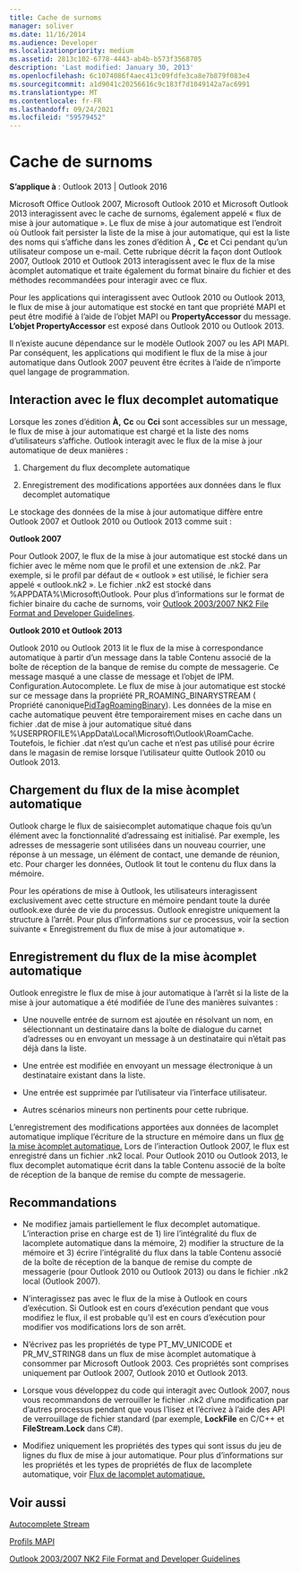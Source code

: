 ```yaml
---
title: Cache de surnoms
manager: soliver
ms.date: 11/16/2014
ms.audience: Developer
ms.localizationpriority: medium
ms.assetid: 2813c102-6778-4443-ab4b-b573f3568705
description: 'Last modified: January 30, 2013'
ms.openlocfilehash: 6c1074086f4aec413c09fdfe3ca8e7b879f083e4
ms.sourcegitcommit: a1d9041c20256616c9c183f7d1049142a7ac6991
ms.translationtype: MT
ms.contentlocale: fr-FR
ms.lasthandoff: 09/24/2021
ms.locfileid: "59579452"
---
```

# <a name="nickname-cache"></a>Cache de surnoms

 
  
**S’applique à** : Outlook 2013 | Outlook 2016 
  
Microsoft Office Outlook 2007, Microsoft Outlook 2010 et Microsoft Outlook 2013 interagissent avec le cache de surnoms, également appelé « flux de mise à jour automatique ». Le flux de mise à jour automatique est l’endroit où Outlook fait persister la liste de la  mise à jour automatique, qui est la liste des noms qui s’affiche dans les zones d’édition À **,** **Cc** et Cci pendant qu’un utilisateur compose un e-mail. Cette rubrique décrit la façon dont Outlook 2007, Outlook 2010 et Outlook 2013 interagissent avec le flux de la mise àcomplet automatique et traite également du format binaire du fichier et des méthodes recommandées pour interagir avec ce flux. 
  
Pour les applications qui interagissent avec Outlook 2010 ou Outlook 2013, le flux de mise à jour automatique est stocké en tant que propriété MAPI et peut être modifié à l’aide de l’objet MAPI ou **PropertyAccessor** du message. **L’objet PropertyAccessor** est exposé dans Outlook 2010 ou Outlook 2013. 
  
Il n’existe aucune dépendance sur le modèle Outlook 2007 ou les API MAPI. Par conséquent, les applications qui modifient le flux de la mise à jour automatique dans Outlook 2007 peuvent être écrites à l’aide de n’importe quel langage de programmation.
  
## <a name="interacting-with-the-autocomplete-stream"></a>Interaction avec le flux decomplet automatique

Lorsque les zones d’édition **À,** **Cc** ou **Cci** sont accessibles sur un message, le flux de mise à jour automatique est chargé et la liste des noms d’utilisateurs s’affiche. Outlook interagit avec le flux de la mise à jour automatique de deux manières : 
  
1. Chargement du flux decomplete automatique 
    
2. Enregistrement des modifications apportées aux données dans le flux decomplet automatique
    
Le stockage des données de la mise à jour automatique diffère entre Outlook 2007 et Outlook 2010 ou Outlook 2013 comme suit : 
  
 **Outlook 2007**
  
Pour Outlook 2007, le flux de la mise à jour automatique est stocké dans un fichier avec le même nom que le profil et une extension de .nk2. Par exemple, si le profil par défaut de « outlook » est utilisé, le fichier sera appelé « outlook.nk2 ». Le fichier .nk2 est stocké dans %APPDATA%\Microsoft\Outlook. Pour plus d’informations sur le format de fichier binaire du cache de surnoms, voir [Outlook 2003/2007 NK2 File Format and Developer Guidelines](https://portalvhds6gyn3khqwmgzd.blob.core.windows.net/files/NK2/NK2WithBinaryExample.pdf).
  
 **Outlook 2010 et Outlook 2013**
  
Outlook 2010 ou Outlook 2013 lit le flux de la mise à correspondance automatique à partir d’un message dans la table Contenu associé de la boîte de réception de la banque de remise du compte de messagerie. Ce message masqué a une classe de message et l’objet de IPM. Configuration.Autocomplete. Le flux de mise à jour automatique est stocké sur ce message dans la propriété PR_ROAMING_BINARYSTREAM ( Propriété canonique[PidTagRoamingBinary](pidtagroamingbinary-canonical-property.md)). Les données de la mise en cache automatique peuvent être temporairement mises en cache dans un fichier .dat de mise à jour automatique situé dans %USERPROFILE%\AppData\Local\Microsoft\Outlook\RoamCache. Toutefois, le fichier .dat n’est qu’un cache et n’est pas utilisé pour écrire dans le magasin de remise lorsque l’utilisateur quitte Outlook 2010 ou Outlook 2013.
  
## <a name="loading-the-autocomplete-stream"></a>Chargement du flux de la mise àcomplet automatique

Outlook charge le flux de saisiecomplet automatique chaque fois qu’un élément avec la fonctionnalité d’adressaing est initialisé. Par exemple, les adresses de messagerie sont utilisées dans un nouveau courrier, une réponse à un message, un élément de contact, une demande de réunion, etc. Pour charger les données, Outlook lit tout le contenu du flux dans la mémoire.
  
Pour les opérations de mise à Outlook, les utilisateurs interagissent exclusivement avec cette structure en mémoire pendant toute la durée outlook.exe durée de vie du processus. Outlook enregistre uniquement la structure à l’arrêt. Pour plus d’informations sur ce processus, voir la section suivante « Enregistrement du flux de mise à jour automatique ».
  
## <a name="saving-the-autocomplete-stream"></a>Enregistrement du flux de la mise àcomplet automatique

Outlook enregistre le flux de mise à jour automatique à l’arrêt si la liste de la mise à jour automatique a été modifiée de l’une des manières suivantes :
  
- Une nouvelle entrée de surnom est ajoutée en résolvant un nom, en sélectionnant un destinataire dans la boîte de dialogue du carnet d’adresses ou en envoyant un message à un destinataire qui n’était pas déjà dans la liste.
    
- Une entrée est modifiée en envoyant un message électronique à un destinataire existant dans la liste.
    
- Une entrée est supprimée par l’utilisateur via l’interface utilisateur.
    
- Autres scénarios mineurs non pertinents pour cette rubrique.
    
L’enregistrement des modifications apportées aux données de lacomplet automatique implique l’écriture de la structure en mémoire dans un flux [de la mise àcomplet automatique.](autocomplete-stream.md) Lors de l’interaction Outlook 2007, le flux est enregistré dans un fichier .nk2 local. Pour Outlook 2010 ou Outlook 2013, le flux decomplet automatique écrit dans la table Contenu associé de la boîte de réception de la banque de remise du compte de messagerie.
  
## <a name="recommendations"></a>Recommandations

- Ne modifiez jamais partiellement le flux decomplet automatique. L’interaction prise en charge est de 1) lire l’intégralité du flux de lacomplete automatique dans la mémoire, 2) modifier la structure de la mémoire et 3) écrire l’intégralité du flux dans la table Contenu associé de la boîte de réception de la banque de remise du compte de messagerie (pour Outlook 2010 ou Outlook 2013) ou dans le fichier .nk2 local (Outlook 2007).
    
- N’interagissez pas avec le flux de la mise à Outlook en cours d’exécution. Si Outlook est en cours d’exécution pendant que vous modifiez le flux, il est probable qu’il est en cours d’exécution pour modifier vos modifications lors de son arrêt.
    
- N’écrivez pas les propriétés de type PT_MV_UNICODE et PR_MV_STRING8 dans un flux de mise àcomplet automatique à consommer par Microsoft Outlook 2003. Ces propriétés sont comprises uniquement par Outlook 2007, Outlook 2010 et Outlook 2013.
    
- Lorsque vous développez du code qui interagit avec Outlook 2007, nous vous recommandons de verrouiller le fichier .nk2 d’une modification par d’autres processus pendant que vous l’lisez et l’écrivez à l’aide des API de verrouillage de fichier standard (par exemple, **LockFile** en C/C++ et **FileStream.Lock** dans C#). 
    
- Modifiez uniquement les propriétés des types qui sont issus du jeu de lignes du flux de mise à jour automatique. Pour plus d’informations sur les propriétés et les types de propriétés de flux de lacomplete automatique, voir [Flux de lacomplet automatique.](autocomplete-stream.md)
    
## <a name="see-also"></a>Voir aussi



[Autocomplete Stream](autocomplete-stream.md)
  
[Profils MAPI](mapi-profiles.md)


[Outlook 2003/2007 NK2 File Format and Developer Guidelines](https://portalvhds6gyn3khqwmgzd.blob.core.windows.net/files/NK2/NK2WithBinaryExample.pdf)

